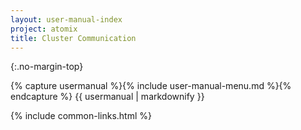 ```yaml
---
layout: user-manual-index
project: atomix
title: Cluster Communication
---
```


{:.no-margin-top}
<div id="user-manual-index" project="atomix">
{% capture usermanual %}{% include user-manual-menu.md %}{% endcapture %}
{{ usermanual | markdownify }}
</div>

{% include common-links.html %}
